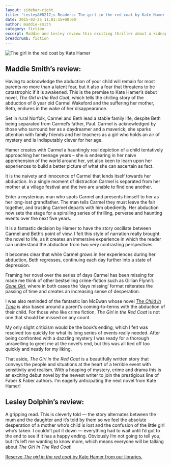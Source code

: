 ```yaml
---
layout: sidebar-right
title: 'Lesley&#8217;s Readers: The girl in the red coat by Kate Hamer'
date: 2015-02-25 11:01:15+00:00
author: maddie-smith
category: fiction
excerpt: Maddie and Lesley review this exciting thriller about a kidnapped girl.
breadcrumb: fiction
---
```

![The girl in the red coat by Kate Hamer](/images/featured/featured-the-girl-in-the-red-coat.jpg)

## Maddie Smith&#8217;s review:

Having to acknowledge the abduction of your child will remain for most parents no more than a latent fear, but it also a fear that threatens to be catastrophic if it is awakened. This is the premise to Kate Hamer’s debut novel, <cite>The Girl in the Red Coat</cite>, which tells the chilling story of the abduction of 8 year old Carmel Wakeford and the suffering her mother, Beth, endures in the wake of her disappearance.

Set in rural Norfolk, Carmel and Beth lead a stable family life, despite Beth being separated from Carmel’s father, Paul. Carmel is acknowledged by those who surround her as a daydreamer and a maverick; she sparks attention with family friends and her teachers as a girl who holds an air of mystery and is indisputably clever for her age.

Hamer creates with Carmel a hauntingly real depiction of a child tentatively approaching her teenage years – she is endearing in her naïve apprehension of the world around her, yet also keen to learn upon her experiences to build a better picture of what she can ascertain as fact.

It is the naivety and innocence of Carmel that lends itself towards her abduction. In a single moment of distraction Carmel is separated from her mother at a village festival and the two are unable to find one another.

Enter a mysterious man who spots Carmel and presents himself to her as her long-lost grandfather. The man tells Carmel they must leave the fair together, and trusting Carmel departs with him obediently. Her abduction now sets the stage for a spiralling series of thrilling, perverse and haunting events over the next five years.

It is a fantastic decision by Hamer to have the story oscillate between Carmel and Beth’s point of view. I felt this style of narration really brought the novel to life, as it creates an immersive experience in which the reader can understand the abduction from two very contrasting perspectives.

It becomes clear that while Carmel grows in her experiences during her abduction, Beth regresses, continuing each day further into a state of depression.

Framing her novel over the series of days Carmel has been missing for made me think of other bestselling crime-fiction such as Gillian Flynn’s <cite><a href="https://suffolk.spydus.co.uk/cgi-bin/spydus.exe/ENQ/OPAC/BIBENQ/13075262?QRY=CTIBIB%3C%20IRN(185983)&QRYTEXT=Gone%20girl">Gone Girl</a></cite>, where in both cases the ‘days missing’ format reiterates the passing of time and creates an increasing sense of desperation.

I was also reminded of the fantastic Ian McEwan whose novel <cite><a href="https://suffolk.spydus.co.uk/cgi-bin/spydus.exe/ENQ/OPAC/BIBENQ/13074538?QRY=CTIBIB%3C%20IRN(559738)&QRYTEXT=The%20child%20in%20time">The Child in Time</a></cite> is also based around a parent’s coming-to-terms with the abduction of their child. For those who like crime fiction, <cite>The Girl in the Red Coat</cite> is not one that should be missed on any count.

My only slight criticism would be the book’s ending, which I felt was resolved too quickly for what its long series of events really needed. After being confronted with a dazzling mystery I was ready for a thorough unravelling to greet me at the novel’s end, but this was all tied off too quickly and neatly for my liking.

That aside, <cite>The Girl in the Red Coat</cite> is a beautifully written story that conveys the people and situations at the heart of a terrible event with sensitivity and realism. With a heaping of mystery, crime and drama this is an exciting debut novel by the newest writer to join the prestigious line of Faber & Faber authors. I’m eagerly anticipating the next novel from Kate Hamer!

## Lesley Dolphin&#8217;s review:

A gripping read. This is cleverly told — the story alternates between the mum and the daughter and it’s told by them so we feel the absolute desperation of a mother who’s child is lost and the confusion of the little girl who’s taken. I couldn’t put it down — everything had to wait until I’d got to the end to see if it has a happy ending. Obviously I’m not going to tell you, but it’s left me wanting to know more, which means everyone will be talking about <cite>The Girl In The Red Coat</cite>!

[Reserve <cite>The girl in the red coat</cite> by Kate Hamer from our libraries.](https://suffolk.spydus.co.uk/cgi-bin/spydus.exe/ENQ/OPAC/BIBENQ/5909948?QRY=CTIBIB%3C%20IRN(736459)&QRYTEXT=The%20girl%20in%20the%20red%20coat)

